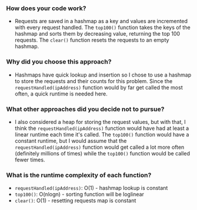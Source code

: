 ### How does your code work?
- Requests are saved in a hashmap as a key and values are incremented with every request handled. The ```top100()``` function takes the keys of the hashmap and sorts them by decreasing value, returning the top 100 requests. The ```clear()``` function resets the requests to an empty hashmap.

### Why did you choose this approach?
- Hashmaps have quick lookup and insertion so I chose to use a hashmap to store the requests and their counts for this problem. Since the ```requestHandled(ipAddress)``` function would by far get called the most often, a quick runtime is needed here.

### What other approaches did you decide not to pursue?
- I also considered a heap for storing the request values, but with that, I think the ```requestHandled(ipAddress)``` function would have had at least a linear runtime each time it's called. The ```top100()``` function would have a constant runtime, but I would assume that the ```requestHandled(ipAddress)``` function would get called a lot more often (definitely millions of times) while the ```top100()``` function would be called fewer times.

### What is the runtime complexity of each function?
- ```requestHandled(ipAddress)```: O(1) - hashmap lookup is constant
- ```top100()```: O(nlogn) - sorting function will be loglinear
- ```clear()```: O(1) - resetting requests map is constant